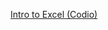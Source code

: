 [Intro to Excel (Codio)](https://elite-height-60d.notion.site/Intro-to-Excel-Codio-14f738528d8a8009a54ae9a6695f23de?pvs=4)
